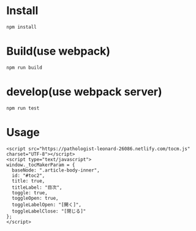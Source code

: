 # Install

    npm install

# Build(use webpack)

    npm run build

# develop(use webpack server)

    npm run test

# Usage 

    <script src="https://pathologist-leonard-26086.netlify.com/tocm.js" charset="UTF-8"></script>
    <script type="text/javascript">
    window._tocMakerParam = {
      baseNode: ".article-body-inner",
      id: "#toc2",
      title: true,
      titleLabel: "目次",
      toggle: true,
      toggleOpen: true,
      toggleLabelOpen: "[開く]",
      toggleLabelClose: "[閉じる]"
    };
    </script>


